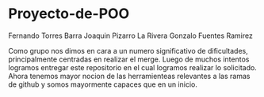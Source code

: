 # Proyecto-de-POO

Fernando Torres Barra
Joaquin Pizarro La Rivera
Gonzalo Fuentes Ramirez

Como grupo nos dimos en cara a un numero significativo de dificultades, principalmente centradas en realizar el merge. 
Luego de muchos intentos logramos entregar este repositorio en el cual logramos realizar lo solicitado.
Ahora tenemos mayor nocion de las herramienteas relevantes a las ramas de github y somos mayormente capaces que en un inicio.
